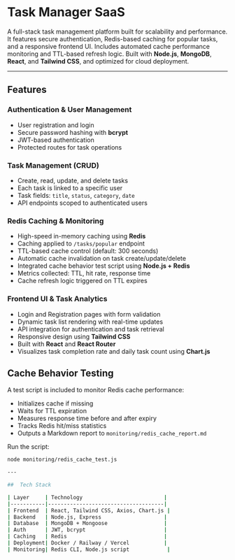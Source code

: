 #  Task Manager SaaS

A full-stack task management platform built for scalability and performance. It features secure authentication, Redis-based caching for popular tasks, and a responsive frontend UI. Includes automated cache performance monitoring and TTL-based refresh logic. Built with **Node.js**, **MongoDB**, **React**, and **Tailwind CSS**, and optimized for cloud deployment.

---

##  Features

###  Authentication & User Management
- User registration and login
- Secure password hashing with **bcrypt**
- JWT-based authentication
- Protected routes for task operations

###  Task Management (CRUD)
- Create, read, update, and delete tasks
- Each task is linked to a specific user
- Task fields: `title`, `status`, `category`, `date`
- API endpoints scoped to authenticated users

### Redis Caching & Monitoring
- High-speed in-memory caching using **Redis**
- Caching applied to `/tasks/popular` endpoint
- TTL-based cache control (default: 300 seconds)
- Automatic cache invalidation on task create/update/delete
- Integrated cache behavior test script using **Node.js + Redis**
- Metrics collected: TTL, hit rate, response time
- Cache refresh logic triggered on TTL expires

###  Frontend UI & Task Analytics
- Login and Registration pages with form validation
- Dynamic task list rendering with real-time updates
- API integration for authentication and task retrieval
- Responsive design using **Tailwind CSS**
- Built with **React** and **React Router**
- Visualizes task completion rate and daily task count using **Chart.js**

## Cache Behavior Testing
A test script is included to monitor Redis cache performance:
- Initializes cache if missing
- Waits for TTL expiration
- Measures response time before and after expiry
- Tracks Redis hit/miss statistics
- Outputs a Markdown report to `monitoring/redis_cache_report.md`

Run the script:
```bash
node monitoring/redis_cache_test.js

---

##  Tech Stack

| Layer     | Technology                          |
|-----------|-------------------------------------|
| Frontend  | React, Tailwind CSS, Axios, Chart.js |
| Backend   | Node.js, Express                    |
| Database  | MongoDB + Mongoose                  |
| Auth      | JWT, bcrypt                         |
| Caching   | Redis                               |
| Deployment| Docker / Railway / Vercel           |
| Monitoring| Redis CLI, Node.js script            |

